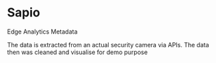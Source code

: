 # Sapio
Edge Analytics Metadata

The data is extracted from an actual security camera via APIs. The data then was cleaned and visualise for demo purpose

